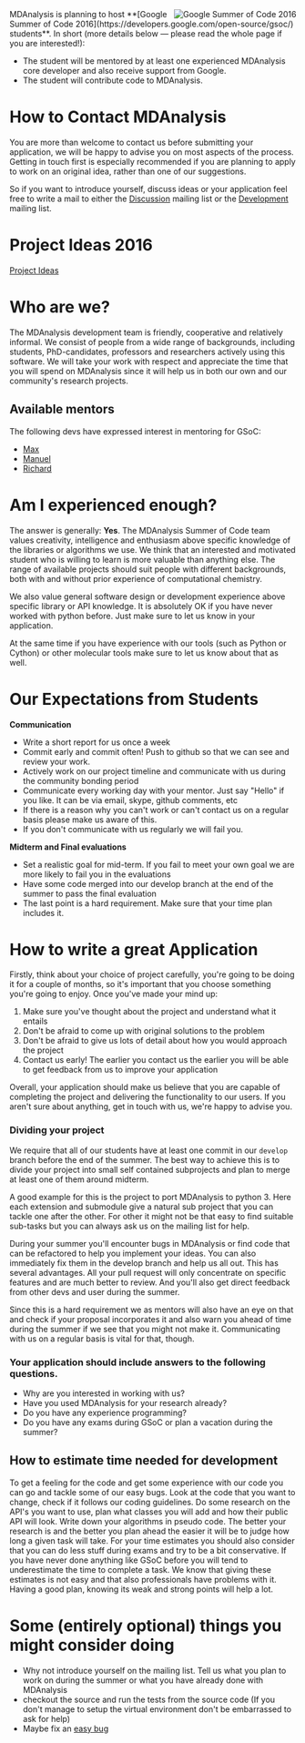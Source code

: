 <img src="https://developers.google.com/open-source/gsoc/images/gsoc2016-sun-373x373.png" title="Google Summer of Code 2016" alt="Google Summer of Code 2016" align="right"/>
MDAnalysis is planning to host  **[Google Summer of Code 2016](https://developers.google.com/open-source/gsoc/) students**. In short (more details below — please read the whole page if you are interested!):

* The student will be mentored by at least one experienced MDAnalysis core developer and also receive support from Google. 
* The student will contribute code to MDAnalysis.

# How to Contact MDAnalysis

You are more than welcome to contact us before submitting your application, we will be happy to advise you on most aspects of the process. Getting in touch first is especially recommended if you are planning to apply to work on an original idea, rather than one of our suggestions.

So if you want to introduce yourself, discuss ideas or your application feel free to write a mail to either the [Discussion](http://groups.google.com/group/mdnalysis-discussion) mailing list or the [Development](http://groups.google.com/group/mdnalysis-devel) mailing list.

# Project Ideas 2016

[Project Ideas](https://github.com/MDAnalysis/mdanalysis/wiki/GSoC-2016-Project-Ideas)


# Who are we?

The MDAnalysis development team is friendly, cooperative and relatively informal. We consist of people from a wide range of backgrounds, including students, PhD-candidates, professors and researchers actively using this software.
We will take your work with respect and appreciate the time that you will spend on MDAnalysis since it will help us in both our own and our community's research projects.

## Available mentors

The following devs have expressed interest in mentoring for GSoC:

- [Max](https://github.com/kain88-de)
- [Manuel](https://github.com/mnmelo)
- [Richard](https://github.com/richardjgowers)

# Am I experienced enough?

The answer is generally: **Yes**. The MDAnalysis Summer of Code team values creativity, intelligence and enthusiasm above specific knowledge of the libraries or algorithms we use. We think that an interested and motivated student who is willing to learn is more valuable than anything else.
The range of available projects should suit people with different backgrounds, both with and without prior experience of computational chemistry.

We also value general software design or development experience above specific library or API knowledge. It is absolutely OK if you have never worked with python before. Just make sure to let us know in your application.

At the same time if you have experience with our tools (such as Python or Cython) or other molecular tools make sure to let us know about that as well.

# Our Expectations from Students

**Communication**

- Write a short report for us once a week
- Commit early and commit often! Push to github so that we can see and review your work.
- Actively work on our project timeline and communicate with us during the community bonding period
- Communicate every working day with your mentor. Just say "Hello" if you like. It can be via email, skype, github comments, etc
- If there is a reason why you can't work or can't contact us on a regular basis please make us aware of this.
- If you don't communicate with us regularly we will fail you.

**Midterm and Final evaluations**

- Set a realistic goal for mid-term. If you fail to meet your own goal we are more likely to fail you in the evaluations
- Have some code merged into our develop branch at the end of the summer to pass the final evaluation
- The last point is a hard requirement. Make sure that your time plan includes it.

# How to write a great Application

Firstly, think about your choice of project carefully, you're going to be doing it for a couple of months, so it's important that you choose something you're going to enjoy. Once you've made your mind up:

1. Make sure you've thought about the project and understand what it entails
2. Don't be afraid to come up with original solutions to the problem
3. Don't be afraid to give us lots of detail about how you would approach the project
4. Contact us early! The earlier you contact us the earlier you will be able to get feedback from us to improve your application

Overall, your application should make us believe that you are capable of completing the project and delivering the functionality to our users. If you aren't sure about anything, get in touch with us, we're happy to advise you.

### Dividing your project

We require that all of our students have at least one commit in our `develop` branch before the end of the summer. The best way to achieve this is to divide your project into small self contained subprojects and plan to merge at least one of them around midterm. 

A good example for this is the project to port MDAnalysis to python 3. Here each extension and submodule give a natural sub project that you can tackle one after the other. For other it might not be that easy to find suitable sub-tasks but you can always ask us on the mailing list for help.

During your summer you'll encounter bugs in MDAnalysis or find code that can be refactored to help you implement your ideas. You can also immediately fix them in the develop branch and help us all out. This has several advantages. All your pull request will only concentrate on specific features and are much better to review. And you'll also get direct feedback from other devs and user during the summer.

Since this is a hard requirement we as mentors will also have an eye on that and check if your proposal incorporates it and also warn you ahead of time during the summer if we see that you might not make it. Communicating with us on a regular basis is vital for that, though. 

### Your application should include answers to the following questions.

- Why are you interested in working with us?
- Have you used MDAnalysis for your research already?
- Do you have any experience programming?
- Do you have any exams during GSoC or plan a vacation during the summer?

## How to estimate time needed for development

To get a feeling for the code and get some experience with our code you can go and tackle some of our easy bugs. Look at the code that you want to change, check if it follows our coding guidelines. Do some research on the API's you want to use, plan what classes you will add and how their public API will look. Write down your algorithms in pseudo code. The better your research is and the better you plan ahead the easier it will be to judge how long a given task will take. For your time estimates you should also consider that you can do less stuff during exams and try to be a bit conservative. If you have never done anything like GSoC before you will tend to underestimate the time to complete a task. We know that giving these estimates is not easy and that also professionals have problems with it. Having a good plan, knowing its weak and strong points will help a lot. 

# Some (entirely optional) things you might consider doing

- Why not introduce yourself on the mailing list. Tell us what you plan to work on during the summer or what you have already done with MDAnalysis
- checkout the source and run the tests from the source code (If you don't manage to setup the virtual environment don't be embarrassed to ask for help)
- Maybe fix an [easy bug](https://github.com/MDAnalysis/mdanalysis/issues?q=is%3Aopen+is%3Aissue+label%3ADifficulty-easy)

